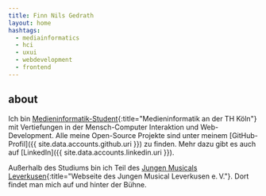 ```yaml
---
title: Finn Nils Gedrath
layout: home
hashtags:
  - mediainformatics
  - hci
  - uxui
  - webdevelopment
  - frontend
---
```


## about

Ich bin [Medieninformatik-Student](https://medieninformatik.th-koeln.de/){:title="Medieninformatik an der TH Köln"} mit Vertiefungen in der Mensch-Computer Interaktion und Web-Development. Alle meine Open-Source Projekte sind unter meinem [GitHub-Profil]({{ site.data.accounts.github.uri }}) zu finden. Mehr dazu gibt es auch auf [LinkedIn]({{ site.data.accounts.linkedin.uri }}).

Außerhalb des Studiums bin ich Teil des [Jungen Musicals Leverkusen](http://www.jungesmusical.de){:title="Webseite des Jungen Musical Leverkusen e.&#8239;V."}. Dort findet man mich auf und hinter der Bühne.